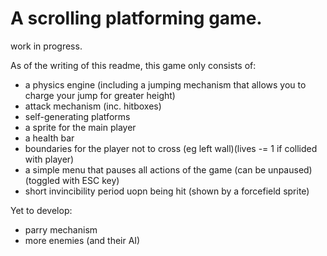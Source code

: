 # A scrolling platforming game.

work in progress. 

As of the writing of this readme, this game only consists of:
- a physics engine (including a jumping mechanism that allows you to charge your jump for greater height)
- attack mechanism (inc. hitboxes)
- self-generating platforms
- a sprite for the main player
- a health bar
- boundaries for the player not to cross (eg left wall)(lives -= 1 if collided with player)
- a simple menu that pauses all actions of the game (can be unpaused)(toggled with ESC key)
- short invincibility period uopn being hit (shown by a forcefield sprite)

Yet to develop:
- parry mechanism
- more enemies (and their AI)

